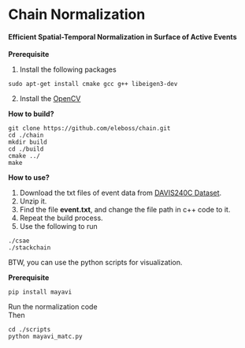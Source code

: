 # Chain Normalization
#### Efficient Spatial-Temporal Normalization in Surface of Active Events

**Prerequisite**
1. Install the following packages
```
sudo apt-get install cmake gcc g++ libeigen3-dev
```
2. Install the [OpenCV](https://docs.opencv.org/3.4.6/d7/d9f/tutorial_linux_install.html) 


**How to build?**
```
git clone https://github.com/eleboss/chain.git
cd ./chain
mkdir build
cd ./build
cmake ../
make
```
**How to use?**
1. Download the txt files of event data from [DAVIS240C Dataset](http://rpg.ifi.uzh.ch/davis_data.html).
2. Unzip it.
3. Find the file **event.txt**, and change the file path in c++ code to it.
4. Repeat the build process.
5. Use the following to run
```
./csae
./stackchain
```
BTW, you can use the python scripts for visualization.

**Prerequisite**
```
pip install mayavi
```
Run the normalization code  
Then
```
cd ./scripts
python mayavi_matc.py
```

<!-- #### Results -->
<!-- ![demo](./images/demo.png) -->

<!-- #### Animation -->